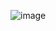 ![image](https://github.com/Vivek-Upadhyay-29/Netflix-Clone/assets/128276747/21a481f7-8a1d-4aa3-813f-35d857bca6e7)
